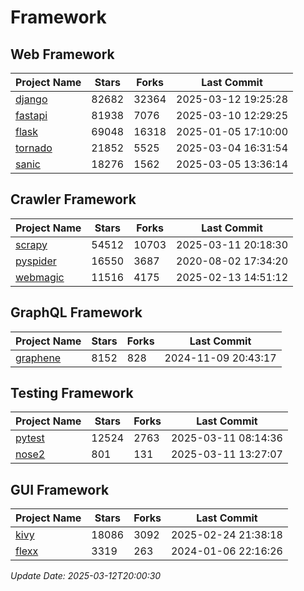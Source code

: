 # Framework

## Web Framework
| Project Name | Stars | Forks | Last Commit |
| ------------ | ----- | ----- | ----------- |
| [django](https://github.com/django/django) | 82682 | 32364 | 2025-03-12 19:25:28 |
| [fastapi](https://github.com/fastapi/fastapi) | 81938 | 7076 | 2025-03-10 12:29:25 |
| [flask](https://github.com/pallets/flask) | 69048 | 16318 | 2025-01-05 17:10:00 |
| [tornado](https://github.com/tornadoweb/tornado) | 21852 | 5525 | 2025-03-04 16:31:54 |
| [sanic](https://github.com/sanic-org/sanic) | 18276 | 1562 | 2025-03-05 13:36:14 |

## Crawler Framework
| Project Name | Stars | Forks | Last Commit |
| ------------ | ----- | ----- | ----------- |
| [scrapy](https://github.com/scrapy/scrapy) | 54512 | 10703 | 2025-03-11 20:18:30 |
| [pyspider](https://github.com/binux/pyspider) | 16550 | 3687 | 2020-08-02 17:34:20 |
| [webmagic](https://github.com/code4craft/webmagic) | 11516 | 4175 | 2025-02-13 14:51:12 |

## GraphQL Framework
| Project Name | Stars | Forks | Last Commit |
| ------------ | ----- | ----- | ----------- |
| [graphene](https://github.com/graphql-python/graphene) | 8152 | 828 | 2024-11-09 20:43:17 |

## Testing Framework
| Project Name | Stars | Forks | Last Commit |
| ------------ | ----- | ----- | ----------- |
| [pytest](https://github.com/pytest-dev/pytest) | 12524 | 2763 | 2025-03-11 08:14:36 |
| [nose2](https://github.com/nose-devs/nose2) | 801 | 131 | 2025-03-11 13:27:07 |

## GUI Framework
| Project Name | Stars | Forks | Last Commit |
| ------------ | ----- | ----- | ----------- |
| [kivy](https://github.com/kivy/kivy) | 18086 | 3092 | 2025-02-24 21:38:18 |
| [flexx](https://github.com/flexxui/flexx) | 3319 | 263 | 2024-01-06 22:16:26 |

*Update Date: 2025-03-12T20:00:30*